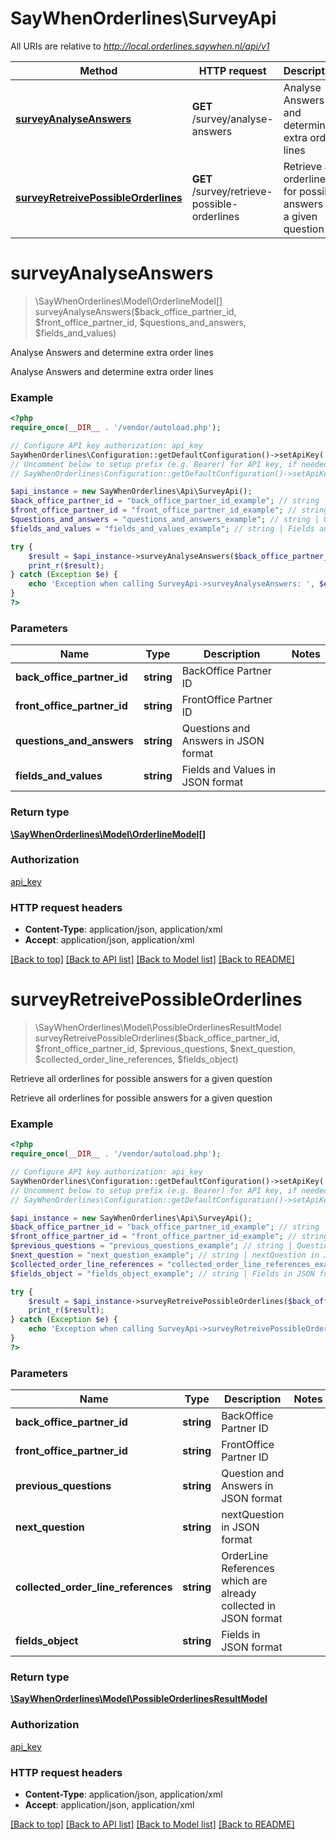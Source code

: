 # SayWhenOrderlines\SurveyApi

All URIs are relative to *http://local.orderlines.saywhen.nl/api/v1*

Method | HTTP request | Description
------------- | ------------- | -------------
[**surveyAnalyseAnswers**](SurveyApi.md#surveyAnalyseAnswers) | **GET** /survey/analyse-answers | Analyse Answers and determine extra order lines
[**surveyRetreivePossibleOrderlines**](SurveyApi.md#surveyRetreivePossibleOrderlines) | **GET** /survey/retrieve-possible-orderlines | Retrieve all orderlines for possible answers for a given question


# **surveyAnalyseAnswers**
> \SayWhenOrderlines\Model\OrderlineModel[] surveyAnalyseAnswers($back_office_partner_id, $front_office_partner_id, $questions_and_answers, $fields_and_values)

Analyse Answers and determine extra order lines

Analyse Answers and determine extra order lines

### Example
```php
<?php
require_once(__DIR__ . '/vendor/autoload.php');

// Configure API key authorization: api_key
SayWhenOrderlines\Configuration::getDefaultConfiguration()->setApiKey('ApiKey', 'YOUR_API_KEY');
// Uncomment below to setup prefix (e.g. Bearer) for API key, if needed
// SayWhenOrderlines\Configuration::getDefaultConfiguration()->setApiKeyPrefix('ApiKey', 'Bearer');

$api_instance = new SayWhenOrderlines\Api\SurveyApi();
$back_office_partner_id = "back_office_partner_id_example"; // string | BackOffice Partner ID
$front_office_partner_id = "front_office_partner_id_example"; // string | FrontOffice Partner ID
$questions_and_answers = "questions_and_answers_example"; // string | Questions and Answers in JSON format
$fields_and_values = "fields_and_values_example"; // string | Fields and Values in JSON format

try {
    $result = $api_instance->surveyAnalyseAnswers($back_office_partner_id, $front_office_partner_id, $questions_and_answers, $fields_and_values);
    print_r($result);
} catch (Exception $e) {
    echo 'Exception when calling SurveyApi->surveyAnalyseAnswers: ', $e->getMessage(), PHP_EOL;
}
?>
```

### Parameters

Name | Type | Description  | Notes
------------- | ------------- | ------------- | -------------
 **back_office_partner_id** | **string**| BackOffice Partner ID |
 **front_office_partner_id** | **string**| FrontOffice Partner ID |
 **questions_and_answers** | **string**| Questions and Answers in JSON format |
 **fields_and_values** | **string**| Fields and Values in JSON format |

### Return type

[**\SayWhenOrderlines\Model\OrderlineModel[]**](../Model/OrderlineModel.md)

### Authorization

[api_key](../../README.md#api_key)

### HTTP request headers

 - **Content-Type**: application/json, application/xml
 - **Accept**: application/json, application/xml

[[Back to top]](#) [[Back to API list]](../../README.md#documentation-for-api-endpoints) [[Back to Model list]](../../README.md#documentation-for-models) [[Back to README]](../../README.md)

# **surveyRetreivePossibleOrderlines**
> \SayWhenOrderlines\Model\PossibleOrderlinesResultModel surveyRetreivePossibleOrderlines($back_office_partner_id, $front_office_partner_id, $previous_questions, $next_question, $collected_order_line_references, $fields_object)

Retrieve all orderlines for possible answers for a given question

Retrieve all orderlines for possible answers for a given question

### Example
```php
<?php
require_once(__DIR__ . '/vendor/autoload.php');

// Configure API key authorization: api_key
SayWhenOrderlines\Configuration::getDefaultConfiguration()->setApiKey('ApiKey', 'YOUR_API_KEY');
// Uncomment below to setup prefix (e.g. Bearer) for API key, if needed
// SayWhenOrderlines\Configuration::getDefaultConfiguration()->setApiKeyPrefix('ApiKey', 'Bearer');

$api_instance = new SayWhenOrderlines\Api\SurveyApi();
$back_office_partner_id = "back_office_partner_id_example"; // string | BackOffice Partner ID
$front_office_partner_id = "front_office_partner_id_example"; // string | FrontOffice Partner ID
$previous_questions = "previous_questions_example"; // string | Question and Answers in JSON format
$next_question = "next_question_example"; // string | nextQuestion in JSON format
$collected_order_line_references = "collected_order_line_references_example"; // string | OrderLine References which are already collected in JSON format
$fields_object = "fields_object_example"; // string | Fields in JSON format

try {
    $result = $api_instance->surveyRetreivePossibleOrderlines($back_office_partner_id, $front_office_partner_id, $previous_questions, $next_question, $collected_order_line_references, $fields_object);
    print_r($result);
} catch (Exception $e) {
    echo 'Exception when calling SurveyApi->surveyRetreivePossibleOrderlines: ', $e->getMessage(), PHP_EOL;
}
?>
```

### Parameters

Name | Type | Description  | Notes
------------- | ------------- | ------------- | -------------
 **back_office_partner_id** | **string**| BackOffice Partner ID |
 **front_office_partner_id** | **string**| FrontOffice Partner ID |
 **previous_questions** | **string**| Question and Answers in JSON format |
 **next_question** | **string**| nextQuestion in JSON format |
 **collected_order_line_references** | **string**| OrderLine References which are already collected in JSON format |
 **fields_object** | **string**| Fields in JSON format |

### Return type

[**\SayWhenOrderlines\Model\PossibleOrderlinesResultModel**](../Model/PossibleOrderlinesResultModel.md)

### Authorization

[api_key](../../README.md#api_key)

### HTTP request headers

 - **Content-Type**: application/json, application/xml
 - **Accept**: application/json, application/xml

[[Back to top]](#) [[Back to API list]](../../README.md#documentation-for-api-endpoints) [[Back to Model list]](../../README.md#documentation-for-models) [[Back to README]](../../README.md)

